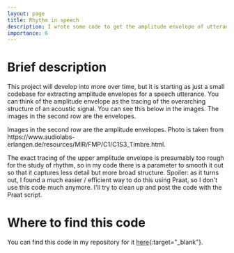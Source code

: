 ```yaml
---
layout: page
title: Rhythm in speech
description: I wrote some code to get the amplitude envelope of utterances.
importance: 6
---
```


# Brief description

This project will develop into more over time, but it is starting as just a small codebase for extracting amplitude envelopes for a speech utterance. You can think of the amplitude envelope as the tracing of the overarching structure of an acoustic signal. You can see this below in the images. The images in the second row are the envelopes. 

<div class="row justify-content-md-center">
        <img class="img-fluid rounded z-depth-1" src="{{ '/assets/img/210107_amplitude-envelopes.png' | relative_url }}" alt="" title="example image"/>
</div>
<div class="caption">
    Images in the second row are the amplitude envelopes. Photo is taken from https://www.audiolabs-erlangen.de/resources/MIR/FMP/C1/C1S3_Timbre.html. 
</div>

The exact tracing of the upper amplitude envelope is presumably too rough for the study of rhythm, so in my code there is a parameter to smooth it out so that it captures less detail but more broad structure. Spoiler: as it turns out, I found a much easier / efficient way to do this using Praat, so I don't use this code much anymore. I'll try to clean up and post the code with the Praat script.

# Where to find this code

You can find this code in my repository for it [here](https://github.com/rhodb/rhythm){:target="\_blank"}. 
